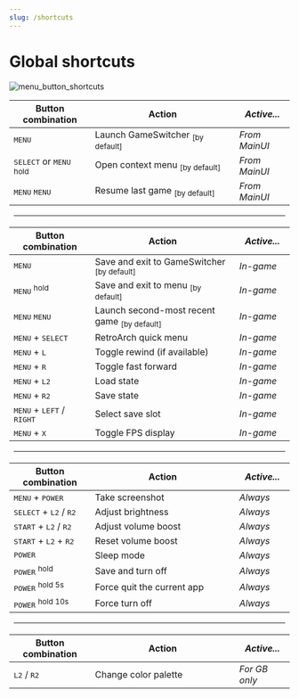 ```yaml
---
slug: /shortcuts
---
```



# Global shortcuts

![menu_button_shortcuts](https://user-images.githubusercontent.com/44569252/189388343-3fa73c5d-31ca-4931-b310-4e7ba43c536d.png)

<table align="center">
    <thead>
        <tr>
            <th>Button combination</th>
            <th>Action</th>
            <th><em>Active...</em></th>
        </tr>
    </thead>
    <tbody>
        <tr>
            <td><kbd>MENU</kbd></td>
            <td>Launch GameSwitcher <sub>[by default]</sub></td>
            <td><em>From MainUI</em></td>
        </tr>
        <tr>
            <td><kbd>SELECT</kbd> or <kbd>MENU</kbd> <sup>hold</sup></td>
            <td>Open context menu <sub>[by default]</sub></td>
            <td><em>From MainUI</em></td>
        </tr>
        <tr>
            <td><kbd>MENU</kbd> <kbd>MENU</kbd></td>
            <td>Resume last game <sub>[by default]</sub></td>
            <td><em>From MainUI</em></td>
        </tr>
    </tbody>
    <tr>
        <td colspan="3">
            <hr/>
        </td>
    </tr>
    <thead>
        <tr>
            <th>Button combination</th>
            <th>Action</th>
            <th><em>Active...</em></th>
        </tr>
    </thead>
    <tbody>
    <tr>
        <td><kbd>MENU</kbd></td>
        <td>Save and exit to GameSwitcher <sub>[by default]</sub></td>
        <td><em>In-game</em></td>
    </tr>
    <tr>
        <td><kbd>MENU</kbd> <sup>hold</sup></td>
        <td>Save and exit to menu <sub>[by default]</sub></td>
        <td><em>In-game</em></td>
    </tr>
    <tr>
        <td><kbd>MENU</kbd> <kbd>MENU</kbd></td>
        <td>Launch second-most recent game <sub>[by default]</sub></td>
        <td><em>In-game</em></td>
    </tr>
    <tr>
        <td><kbd>MENU</kbd> + <kbd>SELECT</kbd></td>
        <td>RetroArch quick menu</td>
        <td><em>In-game</em></td>
    </tr>
    <tr>
        <td><kbd>MENU</kbd> + <kbd>L</kbd></td>
        <td>Toggle rewind (if available)</td>
        <td><em>In-game</em></td>
    </tr>
    <tr>
        <td><kbd>MENU</kbd> + <kbd>R</kbd></td>
        <td>Toggle fast forward</td>
        <td><em>In-game</em></td>
    </tr>
    <tr>
        <td><kbd>MENU</kbd> + <kbd>L2</kbd></td>
        <td>Load state</td>
        <td><em>In-game</em></td>
    </tr>
    <tr>
        <td><kbd>MENU</kbd> + <kbd>R2</kbd></td>
        <td>Save state</td>
        <td><em>In-game</em></td>
    </tr>
    <tr>
        <td><kbd>MENU</kbd> + <kbd>LEFT</kbd> / <kbd>RIGHT</kbd></td>
        <td>Select save slot</td>
        <td><em>In-game</em></td>
    </tr>
    <tr>
        <td><kbd>MENU</kbd> + <kbd>X</kbd></td>
        <td>Toggle FPS display</td>
        <td><em>In-game</em></td>
    </tr>
    </tbody>
    <tr>
        <td colspan="3">
            <hr/>
        </td>
    </tr>
    <thead>
        <tr>
            <th>Button combination</th>
            <th>Action</th>
            <th><em>Active...</em></th>
        </tr>
    </thead>
    <tbody>
    <tr>
        <td><kbd>MENU</kbd> + <kbd>POWER</kbd></td>
        <td>Take screenshot</td>
        <td><em>Always</em></td>
    </tr>
    <tr>
        <td><kbd>SELECT</kbd> + <kbd>L2</kbd> / <kbd>R2</kbd></td>
        <td>Adjust brightness</td>
        <td><em>Always</em></td>
    </tr>
    <tr>
        <td><kbd>START</kbd> + <kbd>L2</kbd> / <kbd>R2</kbd></td>
        <td>Adjust volume boost</td>
        <td><em>Always</em></td>
    </tr>
    <tr>
        <td><kbd>START</kbd> + <kbd>L2</kbd> + <kbd>R2</kbd></td>
        <td>Reset volume boost</td>
        <td><em>Always</em></td>
    </tr>
    <tr>
        <td><kbd>POWER</kbd></td>
        <td>Sleep mode</td>
        <td><em>Always</em></td>
    </tr>
    <tr>
        <td><kbd>POWER</kbd> <sup>hold</sup></td>
        <td>Save and turn off</td>
        <td><em>Always</em></td>
    </tr>
    <tr>
        <td><kbd>POWER</kbd> <sup>hold 5s</sup></td>
        <td>Force quit the current app</td>
        <td><em>Always</em></td>
    </tr>
    <tr>
        <td><kbd>POWER</kbd> <sup>hold 10s</sup></td>
        <td>Force turn off</td>
        <td><em>Always</em></td>
    </tr>
    </tbody>
    <tr>
        <td colspan="3">
            <hr/>
        </td>
    </tr>
    <thead>
        <tr>
            <th>Button combination</th>
            <th>Action</th>
            <th><em>Active...</em></th>
        </tr>
    </thead>
    <tbody>
    <tr>
        <td><kbd>L2</kbd> / <kbd>R2</kbd></td>
        <td>Change color palette</td>
        <td><em>For GB only</em></td>
    </tr>
    </tbody>
</table>
